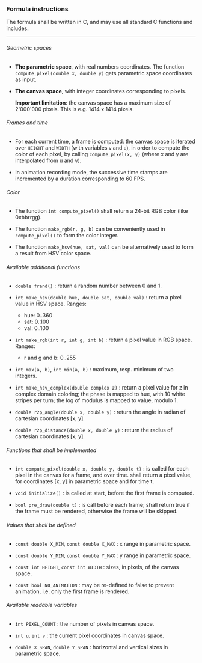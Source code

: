 ### Formula instructions

The formula shall be written in C, and may use all standard C
functions and includes.
__________

###### Geometric spaces


- **The parametric space**, with real numbers coordinates. The
  function `compute_pixel(double x, double y)` gets parametric space
  coordinates as input.

- **The canvas space**, with integer coordinates corresponding to
  pixels.

  **Important limitation**: the canvas space has a maximum size of
    2'000'000 pixels. This is e.g. 1414 x 1414 pixels.

###### Frames and time

- For each current time, a frame is computed: the canvas space is
  iterated over `HEIGHT` and `WIDTH` (with variables `v` and `u`), in
  order to compute the color of each pixel, by calling
  `compute_pixel(x, y)` (where x and y are interpolated from u and v).

- In animation recording mode, the successive time stamps are
  incremented by a duration corresponding to 60 FPS.

###### Color

- The function `int compute_pixel()` shall return a 24-bit RGB color
  (like 0xbbrrgg).

- The function `make_rgb(r, g, b)` can be conveniently used in
  `compute_pixel()` to form the color integer.

- The function `make_hsv(hue, sat, val)` can be alternatively used to
  form a result from HSV color space.

###### Available additional functions

- `double frand()` :
  return a random number between 0 and 1.

- `int make_hsv(double hue, double sat, double val)` :
  return a pixel value in HSV space. Ranges:
    - hue: 0..360
    - sat: 0..100
    - val: 0..100

- `int make_rgb(int r, int g, int b)` :
  return a pixel value in RGB space. Ranges:
    - r and g and b: 0..255

- `int max(a, b)`, `int min(a, b)` :
  maximum, resp. minimum of two integers.

- `int make_hsv_complex(double complex z)` :
  return a pixel value for z in complex domain coloring; the phase is
  mapped to hue, with 10 white stripes per turn; the log of modulus is
  mapped to value, modulo 1.

- `double r2p_angle(double x, double y)` :
  return the angle in radian of cartesian coordinates [x, y].

- `double r2p_distance(double x, double y)` :
  return the radius of cartesian coordinates [x, y].

###### Functions that shall be implemented

- `int compute_pixel(double x, double y, double t)` :
  is called for each pixel in the canvas for a frame, and over time.
  shall return a pixel value, for coordinates [x, y] in parametric
  space and for time t.

- `void initialize()` :
  is called at start, before the first frame is computed.

- `bool pre_draw(double t)` :
  is call before each frame; shall return true if the frame must be
  rendered, otherwise the frame will be skipped.

###### Values that shall be defined

- `const double X_MIN`, `const double X_MAX` :
  x range in parametric space.

- `const double Y_MIN`, `const double Y_MAX` :
  y range in parametric space.

- `const int HEIGHT`, `const int WIDTH` :
  sizes, in pixels, of the canvas space.

- `const bool NO_ANIMATION` :
  may be re-defined to false to prevent animation, i.e. only the
  first frame is rendered.

###### Available readable variables

- `int PIXEL_COUNT` :
  the number of pixels in canvas space.

- `int u`, `int v` :
  the current pixel coordinates in canvas space.

- `double X_SPAN`, `double Y_SPAN` :
  horizontal and vertical sizes in parametric space.
